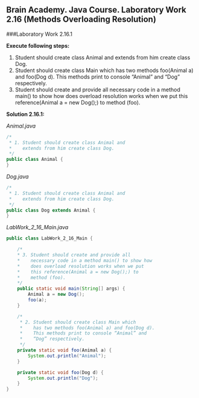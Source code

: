 <h2><span>Brain Academy. Java Course. Laboratory Work 2.16 
(Methods Overloading Resolution)</span></h2>

###Laboratory Work 2.16.1

<div>
    <b>Execute following steps:</b>
    <ol>
        <li><span>Student should create class Animal and 
            extends from him create class Dog.</span></li>
        <li><span>Student should create class Main which 
            has two methods foo(Animal a) and foo(Dog d). 
            This methods print to console “Animal” and 
            “Dog” respectively.</span></li>
        <li><span>Student should create and provide all 
            necessary code in a method main() to show how 
            does overload resolution works when we put 
            this reference(Animal a = new Dog();) to 
            method (foo).</span></li>
    </ol>
</div>

<b>Solution 2.16.1:</b>

<i>Animal.java</i>
```java
/*
 * 1. Student should create class Animal and
 *    extends from him create class Dog.
 */
public class Animal {
}
```

<i>Dog.java</i>
```java
/*
 * 1. Student should create class Animal and
 *    extends from him create class Dog.
 */
public class Dog extends Animal {
}
```

<i>LabWork_2_16_Main.java</i>
```java
public class LabWork_2_16_Main {

    /*
    * 3. Student should create and provide all
    *    necessary code in a method main() to show how
    *    does overload resolution works when we put
    *    this reference(Animal a = new Dog();) to
    *    method (foo).
    */
    public static void main(String[] args) {
        Animal a = new Dog();
        foo(a);
    }

    /*
     * 2. Student should create class Main which
     *    has two methods foo(Animal a) and foo(Dog d).
     *    This methods print to console “Animal” and
     *    “Dog” respectively.
     */
    private static void foo(Animal a) {
        System.out.println("Animal");
    }

    private static void foo(Dog d) {
        System.out.println("Dog");
    }
}
```